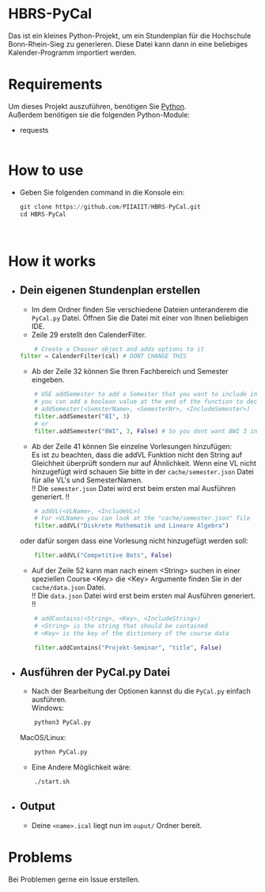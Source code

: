 # HBRS-PyCal
Das ist ein kleines Python-Projekt, um ein Stundenplan für die Hochschule Bonn-Rhein-Sieg zu generieren.
Diese Datei kann dann in eine beliebiges Kalender-Programm importiert werden.

# Requirements
Um dieses Projekt auszuführen, benötigen Sie [Python](https://www.python.org/). \
Außerdem benötigen sie die folgenden Python-Module:
- requests
<br><br>
# How to use
- Geben Sie folgenden command in die Konsole ein:
    ```python
    git clone https://github.com/PIIAIIT/HBRS-PyCal.git
    cd HBRS-PyCal
    ```
<br>

# How it works
+   ## Dein eigenen Stundenplan erstellen
    - Im dem Ordner finden Sie verschiedene Dateien unteranderem die `PyCal.py` Datei. 
      Öffnen Sie die Datei mit einer von Ihnen beliebigen IDE.
    - Zeile 29 erstellt den CalenderFilter.
    ```python
        # Create a Chooser object and adds options to it
    filter = CalenderFilter(cal) # DONT CHANGE THIS
    ```
    - Ab der Zeile 32 können Sie Ihren Fachbereich und Semester eingeben.
    ```python
        # USE addSemester to add a Semester that you want to include in your ical file
        # you can add a boolean value at the end of the function to decide if the semester should be included or not
        # addSemester(<SemsterName>, <SemesterNr>, <IncludeSemester>)
        filter.addSemester("BI", 3)
        # or
        filter.addSemester("BWI", 3, False) # So you dont want BWI 3 in your calender file
    ```
    - Ab der Zeile 41 können Sie einzelne Vorlesungen hinzufügen: <br>
     Es ist zu beachten, dass die addVL Funktion nicht den String auf Gleichheit überprüft sondern nur auf Ähnlichkeit. Wenn eine VL nicht hinzugefügt wird schauen Sie bitte in der `cache/semester.json` Datei für alle VL's und SemesterNamen. \
    !! Die `semester.json` Datei wird erst beim ersten mal Ausführen generiert. !!
    ```python
        # addVL(<VLName>, <IncludeVL>)
        # For <VLName> you can look at the "cache/semester.json" file
        filter.addVL("Diskrete Mathematik und Lineare Algebra")
    ```
     oder dafür sorgen dass eine Vorlesung nicht hinzugefügt werden soll:
    ```python
        filter.addVL("Competitive Bots", False)
    ```
    
    
    - Auf der Zeile 52 kann man nach einem \<String> suchen in einer speziellen Course \<Key>
    die \<Key> Argumente finden Sie in der `cache/data.json` Datei. \
    !! Die `data.json` Datei wird erst beim ersten mal Ausführen generiert. !!
    ```python
        # addContains(<String>, <Key>, <IncludeString>)
        # <String> is the string that should be contained
        # <Key> is the key of the dictionary of the course data
    
        filter.addContains("Projekt-Seminar", "title", False)
    ```
+ ## Ausführen der PyCal.py Datei
    - Nach der Bearbeitung der Optionen kannst du die `PyCal.py` einfach ausführen. \
    Windows:
    ```python
        python3 PyCal.py
    ```
    MacOS/Linux:
    ```python
        python PyCal.py
    ```
    
    - Eine Andere Möglichkeit wäre:
    ```sh
        ./start.sh
    ```

+ ## Output
    - Deine ```<name>.ical``` liegt nun im ```ouput/``` Ordner bereit.


# Problems
Bei Problemen gerne ein Issue erstellen.
